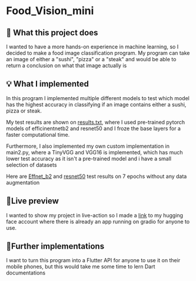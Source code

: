 # Food_Vision_mini


## 💭 What this project does

I wanted to have a more hands-on experience in machine learning, so I decided to make a food image classification program. My program can take an image of either a "sushi", "pizza" or a "steak" and would be able to return a conclusion on what that image actually is

## 💡 What I implemented

In this program I implemented multiple different models to test which model has the highest accuracy in classifying if an image contains either a sushi, pizza or steak.

My test results are shown on <a href="https://github.com/Moonshallow5/Food_Vision_mini/blob/main/results.txt"> results.txt</a>, where I used pre-trained pytorch models of efficinentnetb2 and resnet50 and I froze the base layers for a faster computational time.

Furthermore, I also implemented my own custom implementation in main2.py, where a TinyVGG and VGG16 is implemented, which has much lower test accuracy as it isn't a pre-trained model and i have a small selection of datasets

Here are <a href="https://github.com/Moonshallow5/Food_Vision_mini/blob/main/effnet_b2_7_epochs_without_aug.png">Effnet_b2</a> and <a href="https://github.com/Moonshallow5/Food_Vision_mini/blob/main/resnet50_7_epochs_without_aug.png">resnet50</a> test results on 7 epochs without any data augmentation 

## 👀Live preview

I wanted to show my project in live-action so I made a <a href="https://huggingface.co/spaces/Moonshallow5/FoodVision_mini?logs=container">link</a> to my hugging face account where there is already an app running on gradio for anyone to use.

## 🔧Further implementations 

I want to turn this program into a Flutter API for anyone to use it on their mobile phones, but this would take me some time to lern Dart documentations



